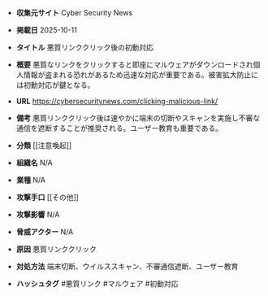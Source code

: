 - **収集元サイト**
Cyber Security News

- **掲載日**
2025-10-11

- **タイトル**
悪質リンククリック後の初動対応

- **概要**
悪質なリンクをクリックすると即座にマルウェアがダウンロードされ個人情報が盗まれる恐れがあるため迅速な対応が重要である。被害拡大防止には初動対応が鍵となる。

- **URL**
https://cybersecuritynews.com/clicking-malicious-link/

- **備考**
悪質リンククリック後は速やかに端末の切断やスキャンを実施し不審な通信を遮断することが推奨される。ユーザー教育も重要である。

- **分類**
[[注意喚起]]

- **組織名**
N/A

- **業種**
N/A

- **攻撃手口**
[[その他]]

- **攻撃影響**
N/A

- **脅威アクター**
N/A

- **原因**
悪質リンククリック

- **対処方法**
端末切断、ウイルススキャン、不審通信遮断、ユーザー教育

- **ハッシュタグ**
#悪質リンク #マルウェア #初動対応
